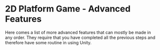 # 2D Platform Game - Advanced Features

Here comes a list of more advanced features that can mostly be
made in any order. They require that you have completed all the previous
steps and therefore have some routine in using Unity.